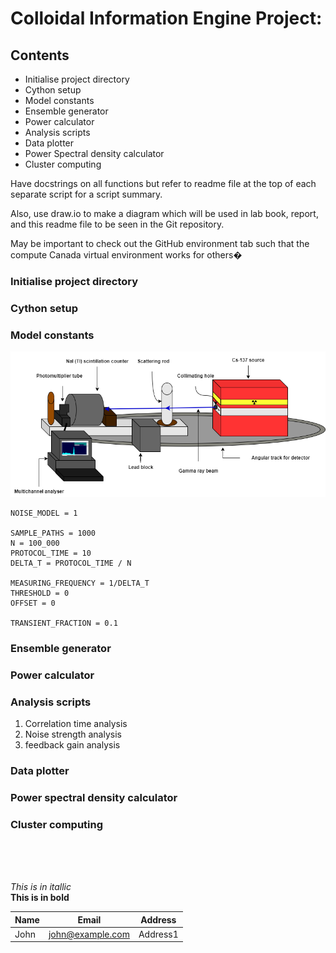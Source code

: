 # Colloidal Information Engine Project:

## Contents

* Initialise project directory
* Cython setup 
* Model constants 
* Ensemble generator 
* Power calculator 
* Analysis scripts
* Data plotter 
* Power Spectral density calculator
* Cluster computing

<p>
Have docstrings on all functions but refer to readme file at the top of each separate script for a script summary.
</p>
<p>
Also, use draw.io to make a diagram which will be used in lab book, report, and this readme file to be seen in the Git repository.
</p>
<p>
May be important to check out the GitHub environment tab such that the compute Canada virtual environment works for others�
</p>

### Initialise project directory

### Cython setup 

### Model constants

![Diagram](apparatus.png "Experimental apparatus")

~~~~
NOISE_MODEL = 1

SAMPLE_PATHS = 1000
N = 100_000
PROTOCOL_TIME = 10
DELTA_T = PROTOCOL_TIME / N

MEASURING_FREQUENCY = 1/DELTA_T
THRESHOLD = 0
OFFSET = 0

TRANSIENT_FRACTION = 0.1
~~~~

### Ensemble generator

### Power calculator

### Analysis scripts

1. Correlation time analysis
2. Noise strength analysis
3. feedback gain analysis


### Data plotter

### Power spectral density calculator

### Cluster computing

<br>
<br>
<br>


_This is in itallic_ <br>
**This is in bold**

|Name|Email|Address|
|----|-----|-------|
|John|john@example.com|Address1|
